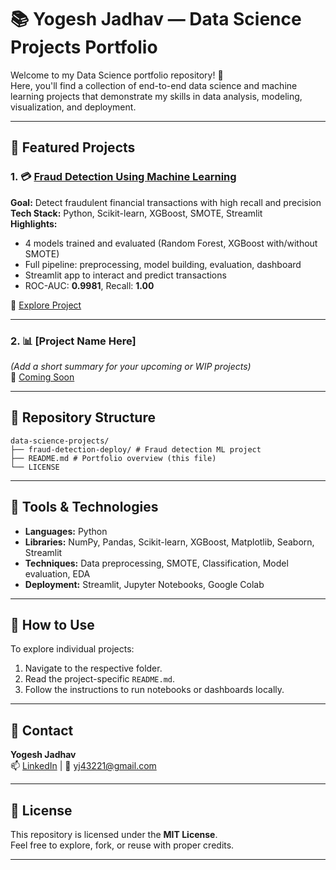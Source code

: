 # 📚 Yogesh Jadhav — Data Science Projects Portfolio

Welcome to my Data Science portfolio repository! 🚀  
Here, you'll find a collection of end-to-end data science and machine learning projects that demonstrate my skills in data analysis, modeling, visualization, and deployment.

---

## 📌 Featured Projects

### 1. 💳 [Fraud Detection Using Machine Learning](https://github.com/yogesh43221/Data-Science-Projects/tree/main/Transaction%20Fraud%20Detection)
**Goal:** Detect fraudulent financial transactions with high recall and precision  
**Tech Stack:** Python, Scikit-learn, XGBoost, SMOTE, Streamlit  
**Highlights:**  
- 4 models trained and evaluated (Random Forest, XGBoost with/without SMOTE)  
- Full pipeline: preprocessing, model building, evaluation, dashboard  
- Streamlit app to interact and predict transactions  
- ROC-AUC: **0.9981**, Recall: **1.00**  

🔗 [Explore Project](https://github.com/yogesh43221/Data-Science-Projects/tree/main/Transaction%20Fraud%20Detection)

---

### 2. 📊 [Project Name Here]
*(Add a short summary for your upcoming or WIP projects)*  
🔗 [Coming Soon](#)

---

## 📁 Repository Structure

```
data-science-projects/
├── fraud-detection-deploy/ # Fraud detection ML project
├── README.md # Portfolio overview (this file)
└── LICENSE
```


---

## 🧠 Tools & Technologies

- **Languages:** Python
- **Libraries:** NumPy, Pandas, Scikit-learn, XGBoost, Matplotlib, Seaborn, Streamlit
- **Techniques:** Data preprocessing, SMOTE, Classification, Model evaluation, EDA
- **Deployment:** Streamlit, Jupyter Notebooks, Google Colab

---

## 📌 How to Use

To explore individual projects:
1. Navigate to the respective folder.
2. Read the project-specific `README.md`.
3. Follow the instructions to run notebooks or dashboards locally.

---

## 📧 Contact

**Yogesh Jadhav**  
📫 [LinkedIn](https://www.linkedin.com/in/yogesh-jadhav-60548020a/) | 📧 yj43221@gmail.com

---

## 📝 License

This repository is licensed under the **MIT License**.  
Feel free to explore, fork, or reuse with proper credits.

---
